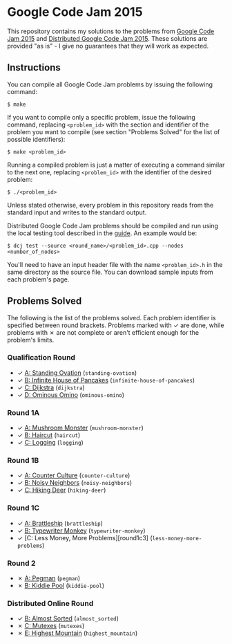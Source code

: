 # Google Code Jam 2015

This repository contains my solutions to the problems from [Google Code Jam 2015][1] and [Distributed Google Code Jam 2015][2]. These solutions are provided "as is" - I give no guarantees that they will work as expected.

## Instructions

You can compile all Google Code Jam problems by issuing the following command:

    $ make

If you want to compile only a specific problem, issue the following command, replacing `<problem_id>` with the section and identifier of the problem you want to compile (see section "Problems Solved" for the list of possible identifiers):

    $ make <problem_id>

Running a compiled problem is just a matter of executing a command similar to the next one, replacing `<problem_id>` with the identifier of the desired problem:

    $ ./<problem_id>

Unless stated otherwise, every problem in this repository reads from the standard input and writes to the standard output.

Distributed Google Code Jam problems should be compiled and run using the local testing tool described in the [guide][3]. An example would be:

    $ dcj test --source <round_name>/<problem_id>.cpp --nodes <number_of_nodes>

You'll need to have an input header file with the name `<problem_id>.h` in the same directory as the source file. You can download sample inputs from each problem's page.

## Problems Solved

The following is the list of the problems solved. Each problem identifier is specified between round brackets. Problems marked with ✓ are done, while problems with ✗ are not complete or aren't efficient enough for the problem's limits.

### Qualification Round

* ✓ [A: Standing Ovation][qual1] (`standing-ovation`)
* ✓ [B: Infinite House of Pancakes][qual2] (`infinite-house-of-pancakes`)
* ✓ [C: Dijkstra][qual3] (`dijkstra`)
* ✓ [D: Ominous Omino][qual4] (`ominous-omino`)

### Round 1A

* ✓ [A: Mushroom Monster][round1a1] (`mushroom-monster`)
* ✓ [B: Haircut][round1a2] (`haircut`)
* ✓ [C: Logging][round1a3] (`logging`)

### Round 1B

* ✓ [A: Counter Culture][round1b1] (`counter-culture`)
* ✓ [B: Noisy Neighbors][round1b2] (`noisy-neighbors`)
* ✓ [C: Hiking Deer][round1b3] (`hiking-deer`)

### Round 1C

* ✓ [A: Brattleship][round1c1] (`brattleship`)
* ✓ [B: Typewriter Monkey][round1c2] (`typewriter-monkey`)
* ✓ [C: Less Money, More Problems][round1c3] (`less-money-more-problems`)

### Round 2

* ✗ [A: Pegman][round21] (`pegman`)
* ✗ [B: Kiddie Pool][round22] (`kiddie-pool`)

### Distributed Online Round

* ✓ [B: Almost Sorted][distribonline2] (`almost_sorted`)
* ✗ [C: Mutexes][distribonline3] (`mutexes`)
* ✗ [E: Highest Mountain][distribonline5] (`highest_mountain`)

[1]: https://code.google.com/codejam
[2]: https://code.google.com/codejam/distributed_index.html
[3]: https://code.google.com/codejam/distributed_guide.html
[qual1]: https://code.google.com/codejam/contest/6224486/dashboard#s=p0
[qual2]: https://code.google.com/codejam/contest/6224486/dashboard#s=p1
[qual3]: https://code.google.com/codejam/contest/6224486/dashboard#s=p2
[qual4]: https://code.google.com/codejam/contest/6224486/dashboard#s=p3
[round1a1]: https://code.google.com/codejam/contest/4224486/dashboard#s=p0
[round1a2]: https://code.google.com/codejam/contest/4224486/dashboard#s=p1
[round1a3]: https://code.google.com/codejam/contest/4224486/dashboard#s=p2
[round1b1]: https://code.google.com/codejam/contest/8224486/dashboard#s=p0
[round1b2]: https://code.google.com/codejam/contest/8224486/dashboard#s=p1
[round1b3]: https://code.google.com/codejam/contest/8224486/dashboard#s=p2
[round1c1]: https://code.google.com/codejam/contest/4244486/dashboard#s=p0
[round1c2]: https://code.google.com/codejam/contest/4244486/dashboard#s=p1
[round21]: https://code.google.com/codejam/contest/8234486/dashboard#s=p0
[round22]: https://code.google.com/codejam/contest/8234486/dashboard#s=p1
[distribonline2]: https://code.google.com/codejam/contest/8254486/dashboard#s=p1
[distribonline3]: https://code.google.com/codejam/contest/8254486/dashboard#s=p2
[distribonline5]: https://code.google.com/codejam/contest/8254486/dashboard#s=p4

